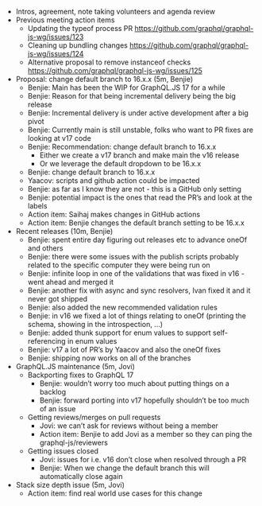 - Intros, agreement, note taking volunteers and agenda review
- Previous meeting action items
  - Updating the typeof process PR https://github.com/graphql/graphql-js-wg/issues/123
  - Cleaning up bundling changes https://github.com/graphql/graphql-js-wg/issues/124
  - Alternative proposal to remove instanceof checks https://github.com/graphql/graphql-js-wg/issues/125 
- Proposal: change default branch to 16.x.x (5m, Benjie)
  - Benjie: Main has been the WIP for GraphQL.JS 17 for a while
  - Benjie: Reason for that being incremental delivery being the big release
  - Benjie: Incremental delivery is under active development after a big pivot
  - Benjie: Currently main is still unstable, folks who want to PR fixes are looking at v17 code
  - Benjie: Recommendation: change default branch to 16.x.x
    - Either we create a v17 branch and make main the v16 release
    - Or we leverage the default dropdown to be 16.x.x
  - Benjie: change default branch to 16.x.x
  - Yaacov: scripts and github action could be impacted
  - Benjie: as far as I know they are not - this is a GitHub only setting
  - Benjie: potential impact is the ones that read the PR’s and look at the labels
  - Action item: Saihaj makes changes in GitHub actions
  - Action item: Benjie changes the default branch setting to be 16.x.x
- Recent releases (10m, Benjie)
  - Benjie: spent entire day figuring out releases etc to advance oneOf and others
  - Benjie: there were some issues with the publish scripts probably related to the specific computer they were being run on
  - Benjie: infinite loop in one of the validations that was fixed in v16 - went ahead and merged it
  - Benjie: another fix with async and sync resolvers, Ivan fixed it and it never got shipped
  - Benjie: also added the new recommended validation rules
  - Benjie: in v16 we fixed a lot of things relating to oneOf (printing the schema, showing in the introspection, …)
  - Benjie: added thunk support for enum values to support self-referencing in enum values
  - Benjie: v17 a lot of PR’s by Yaacov and also the oneOf fixes
  - Benjie: shipping now works on all of the branches
- GraphQL.JS maintenance (5m, Jovi)
  - Backporting fixes to GraphQL 17
    - Benjie: wouldn’t worry too much about putting things on a backlog
    - Benjie: forward porting into v17 hopefully shouldn’t be too much of an issue
  - Getting reviews/merges on pull requests
    - Jovi: we can’t ask for reviews without being a member
    - Action item: Benjie to add Jovi as a member so they can ping the graphql-js/reviewers
  - Getting issues closed
    - Jovi: issues for i.e. v16 don’t close when resolved through a PR
    - Benjie: When we change the default branch this will automatically close again
- Stack size depth issue (5m, Jovi)
  - Action item: find real world use cases for this change
